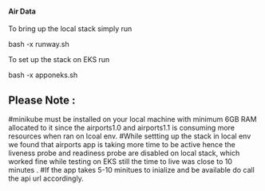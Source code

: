 #### Air Data ###

To bring up the local stack simply run 

bash -x runway.sh 

To set up the stack on EKS run 

bash -x apponeks.sh


Please Note :
--------------- 
#minikube must be installed on your local machine with minimum 6GB RAM allocated to it since the airports1.0 and airports1.1 is consuming more resources when ran on lcoal env. 
#While settting up the stack in local env we found that airports app is taking more time to be active hence the liveness probe and readiness probe are disabled on local stack, which worked fine while testing on EKS still the time to live was close to 10 minutes .
#If the app takes 5-10 minitues to inialize and be available do call the api url accordingly.  
